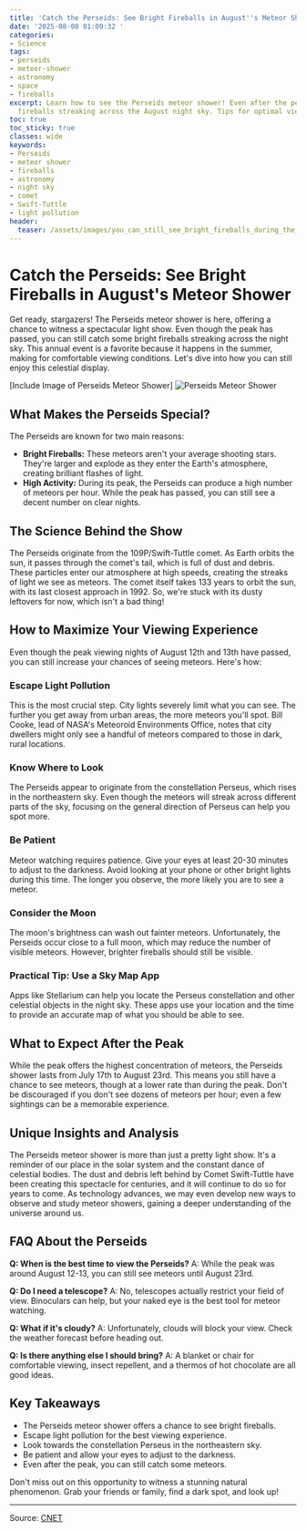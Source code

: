 ```yaml
---
title: 'Catch the Perseids: See Bright Fireballs in August''s Meteor Shower'
date: '2025-08-08 01:09:32 '
categories:
- Science
tags:
- perseids
- meteor-shower
- astronomy
- space
- fireballs
excerpt: Learn how to see the Perseids meteor shower! Even after the peak, catch bright
  fireballs streaking across the August night sky. Tips for optimal viewing.
toc: true
toc_sticky: true
classes: wide
keywords:
- Perseids
- meteor shower
- fireballs
- astronomy
- night sky
- comet
- Swift-Tuttle
- light pollution
header:
  teaser: /assets/images/you_can_still_see_bright_fireballs_during_the_pers_20250808010932.jpg
---
```


# Catch the Perseids: See Bright Fireballs in August's Meteor Shower

Get ready, stargazers! The Perseids meteor shower is here, offering a chance to witness a spectacular light show. Even though the peak has passed, you can still catch some bright fireballs streaking across the night sky. This annual event is a favorite because it happens in the summer, making for comfortable viewing conditions. Let's dive into how you can still enjoy this celestial display.

[Include Image of Perseids Meteor Shower]
![Perseids Meteor Shower](https://www.cnet.com/a/img/resize/5c9b5afa9dd6e52fff0d2fa18dbae25e3386a49f/hub/2021/07/13/dd167c0d-8d80-4b5f-bb47-9bb936a9f3cb/nasaingallsperseid2016.jpg?auto=webp&fit=crop&height=614&width=1092)

## What Makes the Perseids Special?

The Perseids are known for two main reasons:

*   **Bright Fireballs:** These meteors aren't your average shooting stars. They're larger and explode as they enter the Earth's atmosphere, creating brilliant flashes of light.
*   **High Activity:** During its peak, the Perseids can produce a high number of meteors per hour. While the peak has passed, you can still see a decent number on clear nights.

## The Science Behind the Show

The Perseids originate from the 109P/Swift-Tuttle comet. As Earth orbits the sun, it passes through the comet's tail, which is full of dust and debris. These particles enter our atmosphere at high speeds, creating the streaks of light we see as meteors. The comet itself takes 133 years to orbit the sun, with its last closest approach in 1992. So, we're stuck with its dusty leftovers for now, which isn't a bad thing!

## How to Maximize Your Viewing Experience

Even though the peak viewing nights of August 12th and 13th have passed, you can still increase your chances of seeing meteors. Here's how:

### Escape Light Pollution

This is the most crucial step. City lights severely limit what you can see. The further you get away from urban areas, the more meteors you'll spot. Bill Cooke, lead of NASA's Meteoroid Environments Office, notes that city dwellers might only see a handful of meteors compared to those in dark, rural locations.

### Know Where to Look

The Perseids appear to originate from the constellation Perseus, which rises in the northeastern sky. Even though the meteors will streak across different parts of the sky, focusing on the general direction of Perseus can help you spot more.

### Be Patient

Meteor watching requires patience. Give your eyes at least 20-30 minutes to adjust to the darkness. Avoid looking at your phone or other bright lights during this time. The longer you observe, the more likely you are to see a meteor.

### Consider the Moon

The moon's brightness can wash out fainter meteors. Unfortunately, the Perseids occur close to a full moon, which may reduce the number of visible meteors. However, brighter fireballs should still be visible.

### Practical Tip: Use a Sky Map App

Apps like Stellarium can help you locate the Perseus constellation and other celestial objects in the night sky. These apps use your location and the time to provide an accurate map of what you should be able to see.

## What to Expect After the Peak

While the peak offers the highest concentration of meteors, the Perseids shower lasts from July 17th to August 23rd. This means you still have a chance to see meteors, though at a lower rate than during the peak. Don't be discouraged if you don't see dozens of meteors per hour; even a few sightings can be a memorable experience.

## Unique Insights and Analysis

The Perseids meteor shower is more than just a pretty light show. It's a reminder of our place in the solar system and the constant dance of celestial bodies. The dust and debris left behind by Comet Swift-Tuttle have been creating this spectacle for centuries, and it will continue to do so for years to come. As technology advances, we may even develop new ways to observe and study meteor showers, gaining a deeper understanding of the universe around us.

## FAQ About the Perseids

**Q: When is the best time to view the Perseids?**
A: While the peak was around August 12-13, you can still see meteors until August 23rd.

**Q: Do I need a telescope?**
A: No, telescopes actually restrict your field of view. Binoculars can help, but your naked eye is the best tool for meteor watching.

**Q: What if it's cloudy?**
A: Unfortunately, clouds will block your view. Check the weather forecast before heading out.

**Q: Is there anything else I should bring?**
A: A blanket or chair for comfortable viewing, insect repellent, and a thermos of hot chocolate are all good ideas.

## Key Takeaways

*   The Perseids meteor shower offers a chance to see bright fireballs.
*   Escape light pollution for the best viewing experience.
*   Look towards the constellation Perseus in the northeastern sky.
*   Be patient and allow your eyes to adjust to the darkness.
*   Even after the peak, you can still catch some meteors.

Don't miss out on this opportunity to witness a stunning natural phenomenon. Grab your friends or family, find a dark spot, and look up!

---

Source: [CNET](https://www.cnet.com/science/space/look-to-the-sky-bright-fireballs-appear-during-the-perseids-meteor-shower/#ftag=CAD590a51e)